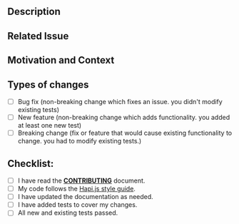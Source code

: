 <!--- Provide a general summary of your changes in the Title above -->

## Description
<!--- Describe your changes in detail -->

## Related Issue
<!--- If suggesting a new feature or change, please discuss it in an issue first -->
<!--- If fixing a bug, there should be an issue describing it with steps to reproduce -->
<!--- Please link to the issue here: -->

## Motivation and Context
<!--- Why is this change required? What problem does it solve? -->

## Types of changes
<!--- What types of changes does your code introduce? Put an `x` in all the boxes that apply: -->
- [ ] Bug fix (non-breaking change which fixes an issue. you didn't modify existing tests)
- [ ] New feature (non-breaking change which adds functionality. you added at least one new test)
- [ ] Breaking change (fix or feature that would cause existing functionality to change. you had to modify existing tests.)

## Checklist:
<!--- Go over all the following points, and put an `x` in all the boxes that apply. -->
<!--- If you're unsure about any of these, don't hesitate to ask. We're here to help! -->
- [ ] I have read the [**CONTRIBUTING**](https://github.com/xogroup/felicity/blob/master/.github/CONTRIBUTING.md) document.
- [ ] My code follows the [Hapi.js style guide](https://github.com/hapijs/contrib/blob/master/Style.md).
- [ ] I have updated the documentation as needed.
- [ ] I have added tests to cover my changes.
- [ ] All new and existing tests passed.
